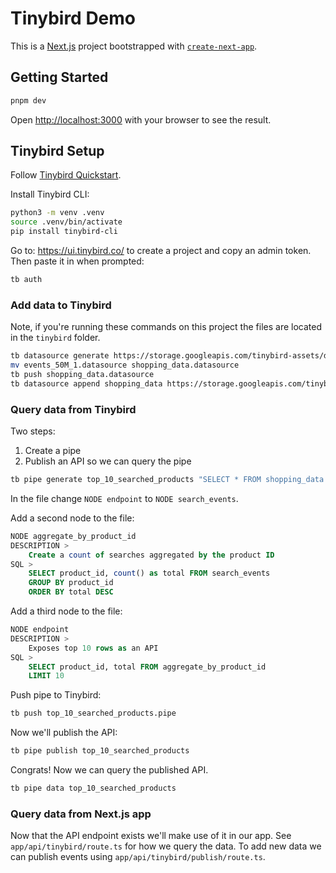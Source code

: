 # Tinybird Demo

This is a [Next.js](https://nextjs.org/) project bootstrapped with [`create-next-app`](https://github.com/vercel/next.js/tree/canary/packages/create-next-app).

## Getting Started

```bash
pnpm dev
```

Open [http://localhost:3000](http://localhost:3000) with your browser to see the result.

## Tinybird Setup

Follow [Tinybird Quickstart](https://www.tinybird.co/docs/quick-start-cli.html).

Install Tinybird CLI:

```bash
python3 -m venv .venv
source .venv/bin/activate
pip install tinybird-cli
```

Go to: https://ui.tinybird.co/ to create a project and copy an admin token. Then paste it in when prompted:

```bash
tb auth
```

### Add data to Tinybird

Note, if you're running these commands on this project the files are located in the `tinybird` folder.

```bash
tb datasource generate https://storage.googleapis.com/tinybird-assets/datasets/guides/events_50M_1.csv
mv events_50M_1.datasource shopping_data.datasource
tb push shopping_data.datasource
tb datasource append shopping_data https://storage.googleapis.com/tinybird-assets/datasets/guides/events_50M_1.csv shopping_data
```

### Query data from Tinybird

Two steps:
1. Create a pipe
2. Publish an API so we can query the pipe

```bash
tb pipe generate top_10_searched_products "SELECT * FROM shopping_data WHERE event == 'search'"
```

In the file change `NODE endpoint` to `NODE search_events`.

Add a second node to the file:

```sql
NODE aggregate_by_product_id
DESCRIPTION >
    Create a count of searches aggregated by the product ID
SQL >
    SELECT product_id, count() as total FROM search_events
    GROUP BY product_id
    ORDER BY total DESC
```

Add a third node to the file:

```sql
NODE endpoint
DESCRIPTION >
    Exposes top 10 rows as an API
SQL >
    SELECT product_id, total FROM aggregate_by_product_id
    LIMIT 10
```

Push pipe to Tinybird:

```bash
tb push top_10_searched_products.pipe
```

Now we'll publish the API:

```bash
tb pipe publish top_10_searched_products
```

Congrats! Now we can query the published API.

```bash
tb pipe data top_10_searched_products
```

### Query data from Next.js app

Now that the API endpoint exists we'll make use of it in our app. See `app/api/tinybird/route.ts` for how we query the data. To add new data we can publish events using `app/api/tinybird/publish/route.ts`.
